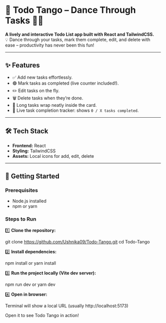 # 🎵 Todo Tango – Dance Through Tasks 💃🕺

**A lively and interactive Todo List app built with React and TailwindCSS.**  
💡 Dance through your tasks, mark them complete, edit, and delete with ease – productivity has never been this fun!  

---

## ✨ Features

- ✅ Add new tasks effortlessly.  
- 🟢 Mark tasks as completed (live counter included!).  
- ✏️ Edit tasks on the fly.  
- 🗑️ Delete tasks when they’re done.  
- 📝 Long tasks wrap neatly inside the card.  
- 🎯 Live task completion tracker: shows `0 / X tasks completed`.  

---

## 🛠 Tech Stack

- **Frontend:** React  
- **Styling:** TailwindCSS  
- **Assets:** Local icons for add, edit, delete  

---

## 🚀 Getting Started

### Prerequisites

- Node.js installed  
- npm or yarn  

### Steps to Run

1️⃣ **Clone the repository:**

git clone https://github.com/Ushnika09/Todo-Tango.git
cd Todo-Tango

2️⃣ **Install dependencies:**

npm install or yarn install

3️⃣ **Run the project locally (Vite dev server):**

npm run dev or yarn dev

4️⃣ **Open in browser:**

Terminal will show a local URL (usually http://localhost:5173)

Open it to see Todo Tango in action!